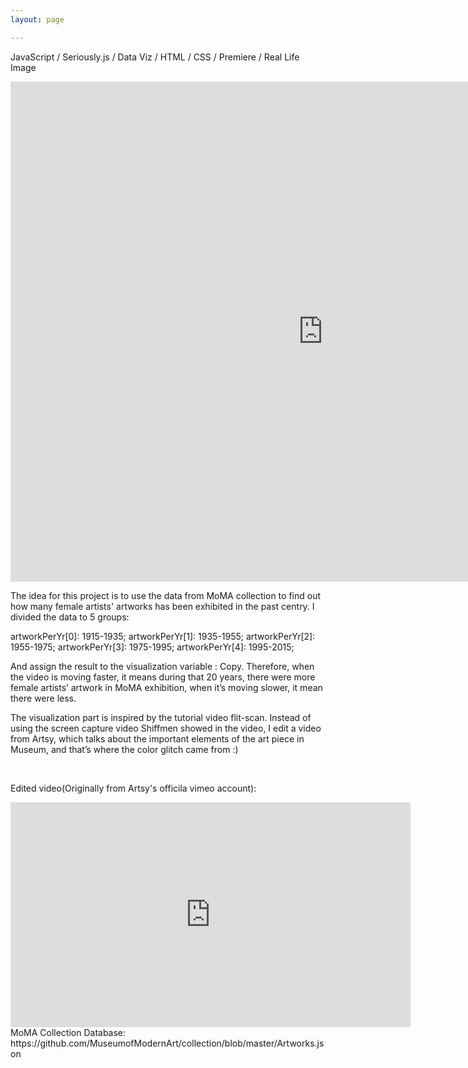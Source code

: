 ```yaml
---
layout: page

---
```

JavaScript / Seriously.js / Data Viz / HTML / CSS / Premiere / Real Life Image



<iframe src="http://itp.cgao.me/icm/ICM w9/" width="1000" height="800" frameBorder="0"></iframe>


The idea for this project is to use the data from MoMA collection to find out how many female artists' artworks has been exhibited in the past centry. I divided the data to 5 groups:


artworkPerYr[0]: 1915-1935;
artworkPerYr[1]: 1935-1955;
artworkPerYr[2]: 1955-1975;
artworkPerYr[3]: 1975-1995;
artworkPerYr[4]: 1995-2015;


And assign the result to the visualization variable : Copy. Therefore, when the video is moving faster, it means during that 20 years, there were more female artists’ artwork in MoMA exhibition, when it’s moving slower, it mean there were less.


The visualization part is inspired by the tutorial video flit-scan. Instead of using the screen capture video Shiffmen showed in the video, I edit a video from Artsy, which talks about the important elements of the art piece in Museum, and that’s where the color glitch came from :)

<br/>

Edited video(Originally from Artsy's officila vimeo account): 
<br/>
<iframe src="https://player.vimeo.com/video/189744027" width="640" height="360" frameborder="0" webkitallowfullscreen mozallowfullscreen allowfullscreen></iframe>
<br/>
MoMA Collection Database: https://github.com/MuseumofModernArt/collection/blob/master/Artworks.json
